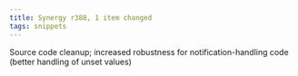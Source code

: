 ```yaml
---
title: Synergy r388, 1 item changed
tags: snippets
---
```


Source code cleanup; increased robustness for notification-handling code (better handling of unset values)

